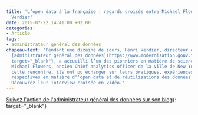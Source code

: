 ```yaml
---
title: 'L’open data à la française : regards croisés entre Michael Flowers et Henri
  Verdier'
date: 2015-07-22 14:41:00 +02:00
categories:
- Article
tags:
- administrateur général des données
chapeau-text: 'Pendant une dizaine de jours, Henri Verdier, directeur d’Etalab et
  [administrateur général des données](https://www.modernisation.gouv.fr/home/administrateur-general-des-donnees-chief-data-officer-interview-henri-verdier){:
  target="_blank"}, a accueilli l’un des pionniers en matière de science de la donnée,
  Michael Flowers, ancien Chief analytics officer de la Ville de New York. Lors de
  cette rencontre, ils ont pu échanger sur leurs pratiques, expériences et vision
  respectives en matière d''open data et de réutilisations des données publiques.
  Découvrez leur interview croisée en vidéo.'
---
```


<div class="conteneur-iframe seize-neuvieme">
<div class="dailymotion_player" width="100%" height="100%" videoID="x2u6lex" theme="light" rel="0" controls="1" showinfo="1" autoplay="0"></div>
</div>

[Suivez l'action de l'administrateur général des données sur son blog](https://agd.data.gouv.fr/){: target="_blank"}
